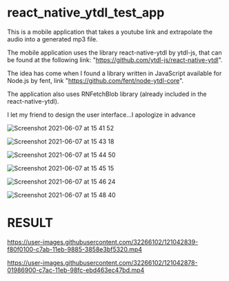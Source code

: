 # react_native_ytdl_test_app
This is a mobile application that takes a youtube link and extrapolate the audio into a generated mp3 file.

The mobile application uses the library react-native-ytdl by ytdl-js, that can be found at the following link: "https://github.com/ytdl-js/react-native-ytdl".

The idea has come when I found a library written in JavaScript available for Node.js by fent, link "https://github.com/fent/node-ytdl-core".

The application also uses RNFetchBlob library (already included in the react-native-ytdl).

I let my friend to design the user interface...I apologize in advance

![Screenshot 2021-06-07 at 15 41 52](https://user-images.githubusercontent.com/32266102/121042076-3d7efe80-c7ab-11eb-8b7b-84daa297a116.png)

![Screenshot 2021-06-07 at 15 43 18](https://user-images.githubusercontent.com/32266102/121042096-42dc4900-c7ab-11eb-8144-b831c0295029.png)

![Screenshot 2021-06-07 at 15 44 50](https://user-images.githubusercontent.com/32266102/121042141-4e2f7480-c7ab-11eb-9a18-da50cfbf9e73.png)

![Screenshot 2021-06-07 at 15 45 15](https://user-images.githubusercontent.com/32266102/121042165-52f42880-c7ab-11eb-9419-89b90283cd35.png)

![Screenshot 2021-06-07 at 15 46 24](https://user-images.githubusercontent.com/32266102/121042209-5be4fa00-c7ab-11eb-9d9c-c1d3757b636f.png)

![Screenshot 2021-06-07 at 15 48 40](https://user-images.githubusercontent.com/32266102/121042231-62737180-c7ab-11eb-8a2c-e246267db040.png)

# RESULT


https://user-images.githubusercontent.com/32266102/121042839-f80f0100-c7ab-11eb-9885-3858e3bf5320.mp4


https://user-images.githubusercontent.com/32266102/121042878-01986900-c7ac-11eb-98fc-ebd463ec47bd.mp4





